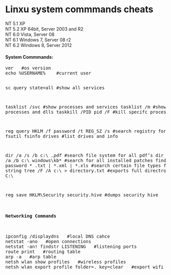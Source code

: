 Linxu system commmands cheats
=============================

NT 5.1 XP<br>
NT 5.2 XP 64bit, Server 2003 and R2<br>
NT 6.0 Vista, Server 08<br>
NT 6.1 Windows 7, Server 08 r2<br>
NT 6.2 Windows 8, Server 2012<br>

<h4>System Commmands:</h4>
<pre>
ver   #os version
echo %USERNAME%    #current user

sc query state=all   #show all services

tasklist /svc   #show processes and services
tasklist /m    #show processes and dlls
taskkill /PID pid /F   #kill specifc process

reg query HKLM /f password /t REG_SZ /s  #search registry for pwd
fsutil fsinfo drives   #list drives and info

dir /a /s /b c:\ *.pdf*   #search file system for all pdf’s
dir /a /b c:\ windows\kb*   #search for all installed patches
findstr /si password * .txt | *.xml | *.xls   #search certain file types for password string
tree /F /A c:\ > directory.txt   #exports full directroy tree of C:\

reg save HKLM\Security security.hive   #dumps security hive
</pr>

<h4>Networking Commands</h4>
<pre>
ipconfig /displaydns   #local DNS cahce
netstat -ano   #open connections
netstat -an! findstr LISTENING   #listening ports
route print   #routing table
arp -a   #arp table
netsh wlan show profiles   #wireless profiles
netsh wlan export profile folder=. key=clear   #export wifi pwd
</pre>












